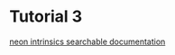 # Tutorial 3

[neon intrinsics searchable documentation](https://developer.arm.com/architectures/instruction-sets/intrinsics/#f:@navigationhierarchiessimdisa=[Neon])

